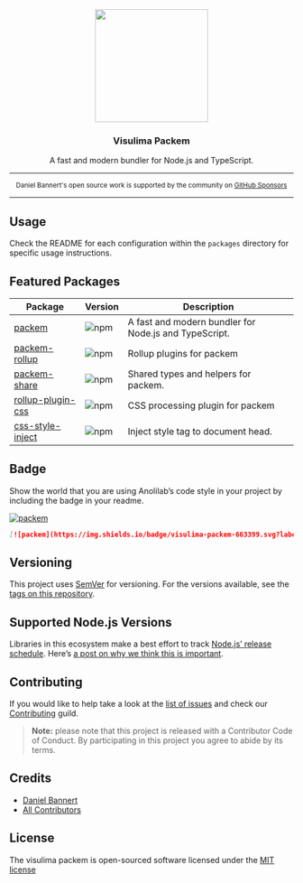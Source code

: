 <div align="center">
  <img src="./packages/packem/assets/packem.png" width="200">
  <h3>Visulima Packem</h3>
  <p>
  A fast and modern bundler for Node.js and TypeScript.
  </p>
</div>

---

<div align="center">
    <p>
        <sup>
            Daniel Bannert's open source work is supported by the community on <a href="https://github.com/sponsors/prisis">GitHub Sponsors</a>
        </sup>
    </p>
</div>

---

## Usage

Check the README for each configuration within the `packages` directory for specific usage instructions.

## Featured Packages

| Package                                                           | Version                                                                                                                    | Description                                       |
| ----------------------------------------------------------------- | -------------------------------------------------------------------------------------------------------------------------- | ------------------------------------------------- |
| [packem](./packages/packem/README.md)                             | ![npm](https://img.shields.io/npm/v/@visulima/packem?style=flat-square&labelColor=292a44&color=663399)                   | A fast and modern bundler for Node.js and TypeScript. |
| [packem-rollup](./packages/packem-rollup/README.md)               | ![npm](https://img.shields.io/npm/v/@visulima/packem-rollup?style=flat-square&labelColor=292a44&color=663399)           | Rollup plugins for packem                        |
| [packem-share](./packages/packem-share/README.md)                 | ![npm](https://img.shields.io/npm/v/@visulima/packem-share?style=flat-square&labelColor=292a44&color=663399)            | Shared types and helpers for packem.             |
| [rollup-plugin-css](./packages/rollup-plugin-css/README.md)       | ![npm](https://img.shields.io/npm/v/@visulima/rollup-plugin-css?style=flat-square&labelColor=292a44&color=663399)       | CSS processing plugin for packem                 |
| [css-style-inject](./packages/css-style-inject/README.md)         | ![npm](https://img.shields.io/npm/v/@visulima/css-style-inject?style=flat-square&labelColor=292a44&color=663399)        | Inject style tag to document head.               |

## Badge

Show the world that you are using Anolilab’s code style in your project by including the badge in your readme.

[![packem](https://img.shields.io/badge/visulima-packem-663399.svg?labelColor=292a44&style=flat-square)][repository]

```md
[![packem](https://img.shields.io/badge/visulima-packem-663399.svg?labelColor=292a44&style=flat-square)](https://github.com/anolilab/javascript-style-guide)
```

## Versioning

This project uses [SemVer](https://semver.org/) for versioning. For the versions available, see the [tags on this repository](https://github.com/anolilab/node-mono-library-template/tags).

## Supported Node.js Versions

Libraries in this ecosystem make a best effort to track
[Node.js’ release schedule](https://nodejs.org/en/about/releases/). Here’s [a
post on why we think this is important](https://medium.com/the-node-js-collection/maintainers-should-consider-following-node-js-release-schedule-ab08ed4de71a).

## Contributing

If you would like to help take a look at the [list of issues](https://github.com/anolilab/node-mono-library-template/issues) and check our [Contributing](.github/CONTRIBUTING.md) guild.

> **Note:** please note that this project is released with a Contributor Code of Conduct. By participating in this project you agree to abide by its terms.

## Credits

-   [Daniel Bannert](https://github.com/prisis)
-   [All Contributors](https://github.com/anolilab/node-mono-library-template/graphs/contributors)

## License

The visulima packem is open-sourced software licensed under the [MIT license](https://opensource.org/licenses/MIT)

[repository]: https://github.com/visulima/packem
